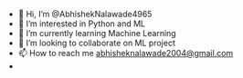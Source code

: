 - 👋 Hi, I’m @AbhishekNalawade4965
- 👀 I’m interested in Python and ML
- 🌱 I’m currently learning Machine Learning 
- 💞️ I’m looking to collaborate on ML project
- 📫 How to reach me abhisheknalawade2004@gmail.com
- 

<!---
AbhishekNalawade4965/AbhishekNalawade4965 is a ✨ special ✨ repository because its `README.md` (this file) appears on your GitHub profile.
You can click the Preview link to take a look at your changes.
--->
